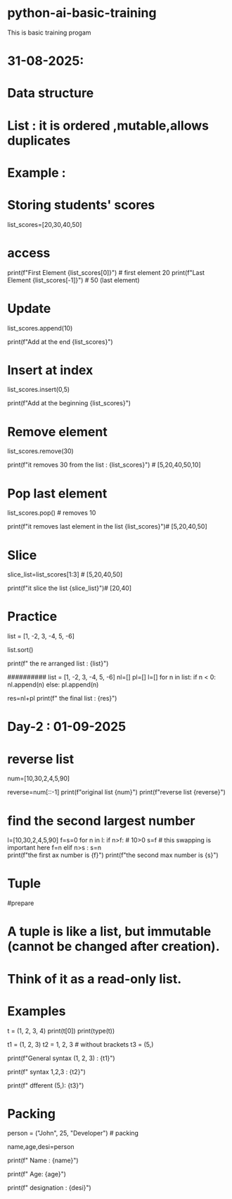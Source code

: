 # python-ai-basic-training
This is basic training progam

31-08-2025:
============================

# Data structure 

# List : it is ordered ,mutable,allows duplicates

# Example :

# Storing students' scores
list_scores=[20,30,40,50]

# access

print(f"First Element {list_scores[0]}") # first element 20 
print(f"Last Element {list_scores[-1]}")  # 50 (last element)

# Update
list_scores.append(10)

print(f"Add at the end {list_scores}")

# Insert at index

list_scores.insert(0,5)

print(f"Add at the beginning {list_scores}")


# Remove element
list_scores.remove(30) 

print(f"it removes 30 from the list : {list_scores}")  # [5,20,40,50,10]

# Pop last element
list_scores.pop()  # removes 10

print(f"it removes last element in the list {list_scores}")# [5,20,40,50]


# Slice
slice_list=list_scores[1:3] # [5,20,40,50]

print(f"it slice the list {slice_list}")# [20,40]


# Practice 

list = [1, -2, 3, -4, 5, -6]

list.sort()

print(f" the re arranged list : {list}")

##########
list = [1, -2, 3, -4, 5, -6]
nl=[]
pl=[]
l=[]
for n in list:
    if n < 0:
        nl.append(n)
    else:
        pl.append(n)

res=nl+pl
print(f" the final list : {res}")

Day-2 : 01-09-2025
===============================================================

# reverse list

num=[10,30,2,4,5,90]

reverse=num[::-1]
print(f"original list  {num}")
print(f"reverse list  {reverse}")


# find the second largest number 
l=[10,30,2,4,5,90]
f=s=0
for n in l:
    if n>f: # 10>0
        s=f  # this swapping is important here 
        f=n
    elif n>s :
        s=n   
print(f"the first ax number is {f}") 
print(f"the second max number is {s}")  


# Tuple 
#prepare 

# A tuple is like a list, but immutable (cannot be changed after creation).

# Think of it as a read-only list.
# Examples
 
t = (1, 2, 3, 4)
print(t[0]) 
print(type(t))


t1 = (1, 2, 3)
t2 = 1, 2, 3   # without brackets
t3 = (5,) 

print(f"General syntax (1, 2, 3) : {t1}") 

print(f" syntax 1,2,3 : {t2}") 

print(f" dfferent (5,): {t3}")

# Packing 

person = ("John", 25, "Developer")  # packing

name,age,desi=person

print(f" Name  : {name}") 

print(f" Age: {age}")

print(f" designation : {desi}")
